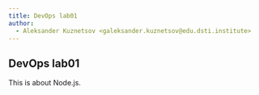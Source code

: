 ```yaml
---
title: DevOps lab01
author:
  - Aleksander Kuznetsov <galeksander.kuznetsov@edu.dsti.institute>
---
```


## DevOps lab01

This is about Node.js.

